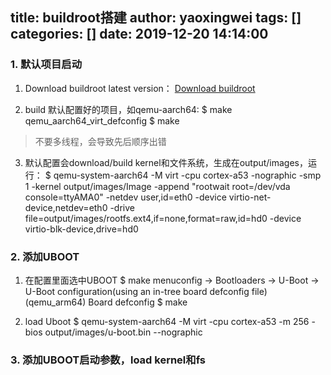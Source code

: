 title: buildroot搭建
author: yaoxingwei
tags: []
categories: []
date: 2019-12-20 14:14:00
---
### 1. 默认项目启动

1. Download buildroot latest version：
[Download buildroot](https://buildroot.org/download.html)

2. build 默认配置好的项目，如qemu-aarch64:
		$ make qemu_aarch64_virt_defconfig
        $ make
> 不要多线程，会导致先后顺序出错
        
3. 默认配置会download/build kernel和文件系统，生成在output/images，运行：
		$ qemu-system-aarch64 -M virt -cpu cortex-a53 -nographic -smp 1 -kernel output/images/Image -append "rootwait root=/dev/vda console=ttyAMA0" -netdev user,id=eth0 -device virtio-net-device,netdev=eth0 -drive file=output/images/rootfs.ext4,if=none,format=raw,id=hd0 -device virtio-blk-device,drive=hd0
        

### 2. 添加UBOOT

1. 在配置里面选中UBOOT
		$ make menuconfig
          -> Bootloaders
            -> U-Boot
              -> U-Boot configuration(using an in-tree board defconfig file)
              (qemu_arm64) Board defconfig
        $ make
        
2. load Uboot
		$ qemu-system-aarch64 -M virt -cpu cortex-a53 -m 256 -bios output/images/u-boot.bin --nographic


### 3. 添加UBOOT启动参数，load kernel和fs
              